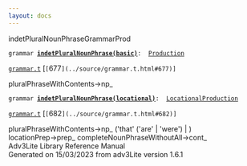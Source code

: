 ```yaml
---
layout: docs
---
```

<span class="title">indetPluralNounPhrase</span><span class="type">GrammarProd</span>

`grammar `**[`indetPluralNounPhrase(basic)`](../object/indetPluralNounPhrase(basic).html)**` :   `[`Production`](../object/Production.html)

[`grammar.t`](../file/grammar.t.html) [`[`677`](../source/grammar.t.html#677)]`



pluralPhraseWithContents-\>np\_  



`grammar `**[`indetPluralNounPhrase(locational)`](../object/indetPluralNounPhrase(locational).html)**` :   `[`LocationalProduction`](../object/LocationalProduction.html)

[`grammar.t`](../file/grammar.t.html) [`[`682`](../source/grammar.t.html#682)]`



pluralPhraseWithContents-\>np\_ ('that' ('are' \| 'were') \| )  
locationPrep-\>prep\_ completeNounPhraseWithoutAll-\>cont\_  
Adv3Lite Library Reference Manual  
Generated on 15/03/2023 from adv3Lite version 1.6.1


